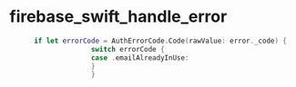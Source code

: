 # firebase_swift_handle_error

```swift
      if let errorCode = AuthErrorCode.Code(rawValue: error._code) {
                    switch errorCode {
                    case .emailAlreadyInUse:
                    }
                    }
```
